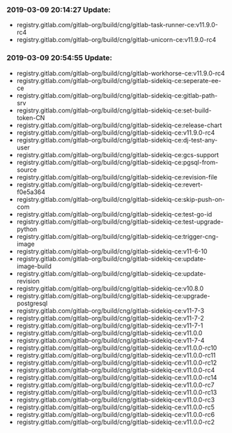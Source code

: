 ### 2019-03-09 20:14:27 Update:

- registry.gitlab.com/gitlab-org/build/cng/gitlab-task-runner-ce:v11.9.0-rc4
- registry.gitlab.com/gitlab-org/build/cng/gitlab-unicorn-ce:v11.9.0-rc4
### 2019-03-09 20:54:55 Update:

- registry.gitlab.com/gitlab-org/build/cng/gitlab-workhorse-ce:v11.9.0-rc4
- registry.gitlab.com/gitlab-org/build/cng/gitlab-sidekiq-ce:seperate-ee-ce
- registry.gitlab.com/gitlab-org/build/cng/gitlab-sidekiq-ce:gitlab-path-srv
- registry.gitlab.com/gitlab-org/build/cng/gitlab-sidekiq-ce:set-build-token-CN
- registry.gitlab.com/gitlab-org/build/cng/gitlab-sidekiq-ce:release-chart
- registry.gitlab.com/gitlab-org/build/cng/gitlab-sidekiq-ce:v11.9.0-rc4
- registry.gitlab.com/gitlab-org/build/cng/gitlab-sidekiq-ce:dj-test-any-user
- registry.gitlab.com/gitlab-org/build/cng/gitlab-sidekiq-ce:gcs-support
- registry.gitlab.com/gitlab-org/build/cng/gitlab-sidekiq-ce:pgsql-from-source
- registry.gitlab.com/gitlab-org/build/cng/gitlab-sidekiq-ce:revision-file
- registry.gitlab.com/gitlab-org/build/cng/gitlab-sidekiq-ce:revert-f0e5a364
- registry.gitlab.com/gitlab-org/build/cng/gitlab-sidekiq-ce:skip-push-on-com
- registry.gitlab.com/gitlab-org/build/cng/gitlab-sidekiq-ce:test-go-id
- registry.gitlab.com/gitlab-org/build/cng/gitlab-sidekiq-ce:test-upgrade-python
- registry.gitlab.com/gitlab-org/build/cng/gitlab-sidekiq-ce:trigger-cng-image
- registry.gitlab.com/gitlab-org/build/cng/gitlab-sidekiq-ce:v11-6-10
- registry.gitlab.com/gitlab-org/build/cng/gitlab-sidekiq-ce:update-image-build
- registry.gitlab.com/gitlab-org/build/cng/gitlab-sidekiq-ce:update-revision
- registry.gitlab.com/gitlab-org/build/cng/gitlab-sidekiq-ce:v10.8.0
- registry.gitlab.com/gitlab-org/build/cng/gitlab-sidekiq-ce:upgrade-postgresql
- registry.gitlab.com/gitlab-org/build/cng/gitlab-sidekiq-ce:v11-7-3
- registry.gitlab.com/gitlab-org/build/cng/gitlab-sidekiq-ce:v11-7-2
- registry.gitlab.com/gitlab-org/build/cng/gitlab-sidekiq-ce:v11-7-1
- registry.gitlab.com/gitlab-org/build/cng/gitlab-sidekiq-ce:v11.0.0
- registry.gitlab.com/gitlab-org/build/cng/gitlab-sidekiq-ce:v11-7-4
- registry.gitlab.com/gitlab-org/build/cng/gitlab-sidekiq-ce:v11.0.0-rc10
- registry.gitlab.com/gitlab-org/build/cng/gitlab-sidekiq-ce:v11.0.0-rc11
- registry.gitlab.com/gitlab-org/build/cng/gitlab-sidekiq-ce:v11.0.0-rc12
- registry.gitlab.com/gitlab-org/build/cng/gitlab-sidekiq-ce:v11.0.0-rc4
- registry.gitlab.com/gitlab-org/build/cng/gitlab-sidekiq-ce:v11.0.0-rc14
- registry.gitlab.com/gitlab-org/build/cng/gitlab-sidekiq-ce:v11.0.0-rc7
- registry.gitlab.com/gitlab-org/build/cng/gitlab-sidekiq-ce:v11.0.0-rc13
- registry.gitlab.com/gitlab-org/build/cng/gitlab-sidekiq-ce:v11.0.0-rc3
- registry.gitlab.com/gitlab-org/build/cng/gitlab-sidekiq-ce:v11.0.0-rc5
- registry.gitlab.com/gitlab-org/build/cng/gitlab-sidekiq-ce:v11.0.0-rc6
- registry.gitlab.com/gitlab-org/build/cng/gitlab-sidekiq-ce:v11.0.0-rc2
